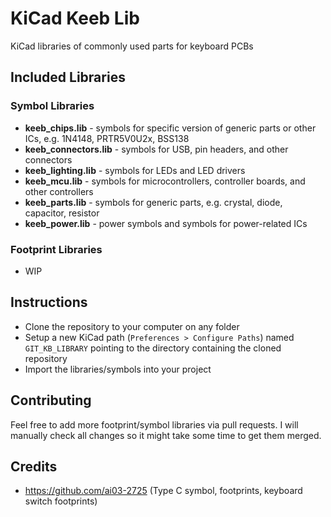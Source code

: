 # KiCad Keeb Lib

KiCad libraries of commonly used parts for keyboard PCBs

## Included Libraries

### Symbol Libraries

- **keeb_chips.lib** - symbols for specific version of generic parts or other ICs, e.g. 1N4148, PRTR5V0U2x, BSS138
- **keeb_connectors.lib** - symbols for USB, pin headers, and other connectors
- **keeb_lighting.lib** - symbols for LEDs and LED drivers
- **keeb_mcu.lib** - symbols for microcontrollers, controller boards, and other controllers
- **keeb_parts.lib** - symbols for generic parts, e.g. crystal, diode, capacitor, resistor
- **keeb_power.lib** - power symbols and symbols for power-related ICs

### Footprint Libraries

- WIP

## Instructions

- Clone the repository to your computer on any folder
- Setup a new KiCad path (`Preferences > Configure Paths`) named `GIT_KB_LIBRARY` pointing to the directory containing the cloned repository
- Import the libraries/symbols into your project

## Contributing

Feel free to add more footprint/symbol libraries via pull requests. I will manually check all changes so it might take some time to get them merged.

## Credits

- https://github.com/ai03-2725 (Type C symbol, footprints, keyboard switch footprints)
